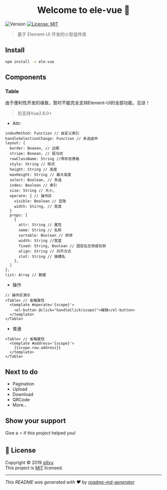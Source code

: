 <h1 align="center">Welcome to ele-vue 👋</h1>
<p>
  <img alt="Version" src="https://img.shields.io/npm/v/ele-vue.svg">
  <a href="MIT">
    <img alt="License: MIT" src="https://img.shields.io/badge/License-MIT-yellow.svg" target="_blank" />
  </a>
</p>

> 基于 Element-UI 开发的小型组件库

## Install

```sh
npm install -s ele-vue
```

## Components

### Table
由于便利性开发的缘故，暂时不能完全支持Element-UI的全部功能，见谅！
> 仅支持Vue2.6.0+ 

- Attr:

```
indexMethod: Function // 自定义索引
handleSelectionChange: Function // 多选选中
layout: {
  border: Booean, // 边框
  stripe: Booean, // 斑马纹
  rowClassName: String //带状态表格
  style: String // 样式
  height: String // 高度
  maxHeight: String // 最大高度
  select: Boolean, // 多选
  index: Boolean // 索引
  size: String // 大小,
  operate: { // 操作区
    visible: Boolean // 显隐
    width: Stirng, // 宽度
  }
  props: [
    {
      attr: String // 属性
      name: String // 名称
      sortable: Boolean // 排序
      width: String //宽度
      fixed: String, Boolean // 固定在左侧或右侧
      align: String // 对齐方式
      slot: String // 插槽名
    },
  ]
},
list: Array // 数据
```

- 操作

```
// 操作区演示
<Table> // 省略属性
  <template #operate='{scope}'>
    <el-button @click="handleClick(scope)">编辑</el-button>
  </template>
</Table>
```

- 普通

```
<Table> // 省略属性
  <template #address='{scope}'>
    {{scope.row.address}}
  </template>
</Table>
```

## Next to do
- Pagination
- Upload
- Download
- QRCode
- More...

## Show your support

Give a ⭐️ if this project helped you!

## 📝 License

Copyright © 2019 [sillyy](https://github.com/sillyy).<br />
This project is [MIT](MIT) licensed.

---

_This README was generated with ❤️ by [readme-md-generator](https://github.com/kefranabg/readme-md-generator)_
